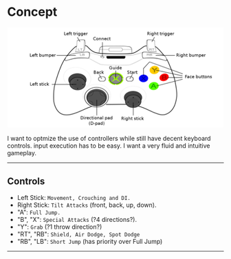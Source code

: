 # Concept
![xbox_controller.png](https://github.com/TheoYOSHIURA/Project-N/blob/master/images/xbox_controller.png)

I want to optmize the use of controllers while still have decent keyboard controls. input execution has to be easy. I want a very fluid and intuitive gameplay.
___

## Controls

- Left Stick: ```Movement, Crouching and DI.```
- Right Stick: ```Tilt Attacks```
(front, back, up, down).
- "A": ```Full Jump.```
- "B", "X": ```Special Attacks```
(?4 directions?).
- "Y": ```Grab```
(?1 throw direction?)
- "RT", "RB": ```Shield, Air Dodge, Spot Dodge```
- "RB", "LB": ```Short Jump```
(has priority over Full Jump)

___